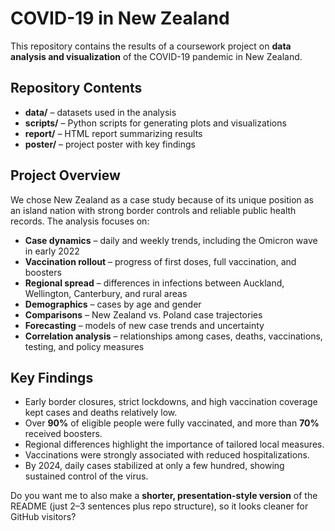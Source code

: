 # COVID-19 in New Zealand

This repository contains the results of a coursework project on **data analysis and visualization** of the COVID-19 pandemic in New Zealand.

## Repository Contents

* **data/** – datasets used in the analysis
* **scripts/** – Python scripts for generating plots and visualizations
* **report/** – HTML report summarizing results
* **poster/** – project poster with key findings

## Project Overview

We chose New Zealand as a case study because of its unique position as an island nation with strong border controls and reliable public health records. The analysis focuses on:

* **Case dynamics** – daily and weekly trends, including the Omicron wave in early 2022
* **Vaccination rollout** – progress of first doses, full vaccination, and boosters
* **Regional spread** – differences in infections between Auckland, Wellington, Canterbury, and rural areas
* **Demographics** – cases by age and gender
* **Comparisons** – New Zealand vs. Poland case trajectories
* **Forecasting** – models of new case trends and uncertainty
* **Correlation analysis** – relationships among cases, deaths, vaccinations, testing, and policy measures

## Key Findings

* Early border closures, strict lockdowns, and high vaccination coverage kept cases and deaths relatively low.
* Over **90%** of eligible people were fully vaccinated, and more than **70%** received boosters.
* Regional differences highlight the importance of tailored local measures.
* Vaccinations were strongly associated with reduced hospitalizations.
* By 2024, daily cases stabilized at only a few hundred, showing sustained control of the virus.

Do you want me to also make a **shorter, presentation-style version** of the README (just 2–3 sentences plus repo structure), so it looks cleaner for GitHub visitors?
